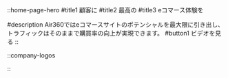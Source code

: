 ::home-page-hero
#title1
顧客に
#title2
最高の
#title3
eコマース体験を

#description
Air360ではeコマースサイトのポテンシャルを最大限に引き出し、トラフィックはそのままで購買率の向上が実現できます。
#button1
ビデオを見る
::

::company-logos

::
